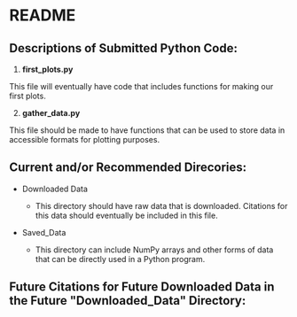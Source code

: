 # README

## Descriptions of Submitted Python Code:

1. **first_plots.py**

This file will eventually have code that includes functions for making our first plots.

2. **gather_data.py**

This file should be made to have functions that can be used to store data in accessible formats for plotting purposes.

## Current and/or Recommended Direcories:

* Downloaded Data

    * This directory should have raw data that is downloaded. Citations for this data should eventually be included in this file.

* Saved_Data
    * This directory can include NumPy arrays and other forms of data that can be directly used in a Python program.

## Future Citations for Future Downloaded Data in the Future "Downloaded_Data" Directory: